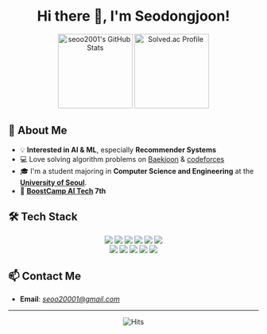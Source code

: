 <h1 align="center">Hi there 👋, I'm Seodongjoon!</h1>

<p align="center">
  <img src="https://github-readme-stats.vercel.app/api?username=seoo2001&show_icons=true&theme=tokyonight" alt="seoo2001's GitHub Stats" height="150px" />
  <a href="https://solved.ac/profile/seoo2001">
    <img src="http://mazassumnida.wtf/api/v2/generate_badge?boj=seoo2001" alt="Solved.ac Profile" height="150px"/>
  </a>
</p>

## 🚀 About Me  
- 💡 **Interested in AI & ML**, especially **Recommender Systems**  
- 💻 Love solving algorithm problems on [Baekjoon](https://solved.ac/profile/seoo2001) & [codeforces](https://codeforces.com/profile/ilez_)
- 🎓 I'm a student majoring in **Computer Science and Engineering** at the [**University of Seoul**](https://www.uos.ac.kr/engineering/depart/cs/main.do).
- 🤖 **[BoostCamp AI Tech](https://boostcamp.connect.or.kr/program_ai.html) 7th**  

## 🛠 Tech Stack  
<div align="center">
  <img src="https://img.shields.io/badge/Python-3776AB?style=for-the-badge&logo=python&logoColor=white" />
  <img src="https://img.shields.io/badge/PyTorch-EE4C2C?style=for-the-badge&logo=pytorch&logoColor=white" />
  <img src="https://img.shields.io/badge/FastAPI-009688?style=for-the-badge&logo=fastapi&logoColor=white" />
  <img src="https://img.shields.io/badge/Flutter-02569B?style=for-the-badge&logo=flutter&logoColor=white" />
  <img src="https://img.shields.io/badge/Java-007396?style=for-the-badge&logo=java&logoColor=white" />
  <img src="https://img.shields.io/badge/Vue.js-4FC08D?style=for-the-badge&logo=vuedotjs&logoColor=white" />
  <br>
  <img src="https://img.shields.io/badge/C-A8B9CC?style=for-the-badge&logo=c&logoColor=white" />
  <img src="https://img.shields.io/badge/C++-00599C?style=for-the-badge&logo=cplusplus&logoColor=white" />
  <img src="https://img.shields.io/badge/Docker-2496ED?style=for-the-badge&logo=docker&logoColor=white" />
  <img src="https://img.shields.io/badge/GitHub-181717?style=for-the-badge&logo=github&logoColor=white" />
  <img src="https://img.shields.io/badge/Git-F05032?style=for-the-badge&logo=git&logoColor=white" />
</div>

## 📫 Contact Me  
- **Email**: *seoo20001@gmail.com*  

---

<p align="center">
  <img src="https://hits.seeyoufarm.com/api/count/incr/badge.svg?url=https%3A%2F%2Fgithub.com%2Fseoo2001&count_bg=%2379C83D&title_bg=%23555555&icon=&icon_color=%23E7E7E7&title=hits&edge_flat=false)](https://hits.seeyoufarm.com" alt="Hits" />
</p>
